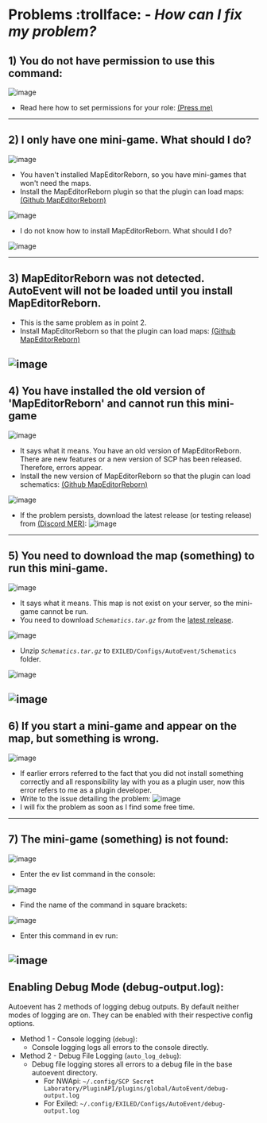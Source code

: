 # Problems :trollface: - *How can I fix my problem?*
## 1) You do not have permission to use this command:
![image](https://github.com/user-attachments/assets/b96bbf64-e981-4f9a-8200-eb1aab1b8014)
- Read here how to set permissions for your role: [(Press me)](https://github.com/RisottoMan/AutoEvent/blob/main/Docs/Installation.md)
---
## 2) I only have one mini-game. What should I do?
![image](https://github.com/user-attachments/assets/c40ac4d8-7753-4627-bf39-d514d53c3b98)
- You haven't installed MapEditorReborn, so you have mini-games that won't need the maps.
- Install the MapEditorReborn plugin so that the plugin can load maps: [(Github MapEditorReborn)](https://github.com/Michal78900/MapEditorReborn/releases/latest)

![image](https://github.com/user-attachments/assets/0ed636a3-9d08-4034-bc28-150a6646186b)

- I do not know how to install MapEditorReborn. What should I do?

![image](https://github.com/user-attachments/assets/6f292d36-b87c-4ab6-aa49-899e4480ea2b)

---
## 3) MapEditorReborn was not detected. AutoEvent will not be loaded until you install MapEditorReborn.
- This is the same problem as in point 2. 
- Install MapEditorReborn so that the plugin can load maps: [(Github MapEditorReborn)](https://github.com/Michal78900/MapEditorReborn/releases/latest)

![image](https://github.com/user-attachments/assets/b0355d75-31bc-43b8-980d-11d39e8bcc1c)
---
## 4) You have installed the old version of 'MapEditorReborn' and cannot run this mini-game
![image](https://github.com/user-attachments/assets/e66573f4-1899-43a7-9724-01d3c9cd97ec)
- It says what it means. You have an old version of MapEditorReborn. There are new features or a new version of SCP has been released. Therefore, errors appear.
- Install the new version of MapEditorReborn so that the plugin can load schematics: [(Github MapEditorReborn)](https://github.com/Michal78900/MapEditorReborn/releases/latest)

![image](https://github.com/user-attachments/assets/b0355d75-31bc-43b8-980d-11d39e8bcc1c)
- If the problem persists, download the latest release (or testing release) from [(Discord MER)](https://discord.gg/JwAfeSd79u): 
![image](https://github.com/user-attachments/assets/224dbb89-4974-4e9c-bc8b-6df4149dda9f)

---
## 5) You need to download the map (something) to run this mini-game.
![image](https://github.com/user-attachments/assets/1a71fb4f-08b3-4411-a693-25ac9aae26f6)
- It says what it means. This map is not exist on your server, so the mini-game cannot be run.
- You need to download *``Schematics.tar.gz``* from the [latest release](https://github.com/RisottoMan/AutoEvent/releases/latest).

![image](https://github.com/user-attachments/assets/469eab25-2f94-4414-87dc-7402a5068aaf)
- Unzip *``Schematics.tar.gz``* to ``EXILED/Configs/AutoEvent/Schematics`` folder.

![image](https://github.com/user-attachments/assets/1797ee0b-ed3d-42a5-9fea-546bdf8bca12)

![image](https://github.com/user-attachments/assets/02185f33-dbee-4b56-ae6d-73b7910cd0ef)
---
## 6) If you start a mini-game and appear on the map, but something is wrong.

![image](https://github.com/user-attachments/assets/934b43a1-8802-48be-9c95-b84fe25103b9)
- If earlier errors referred to the fact that you did not install something correctly and all responsibility lay with you as a plugin user, now this error refers to me as a plugin developer.
- Write to the issue detailing the problem:
![image](https://github.com/user-attachments/assets/2a47ffca-c06e-42d1-9516-71d7018abfbd)
- I will fix the problem as soon as I find some free time.
---
## 7) The mini-game (something) is not found:

![image](https://github.com/user-attachments/assets/7c828cec-1c5c-4f50-a4d1-9e22ebd961e7)

- Enter the ev list command in the console:

![image](https://github.com/user-attachments/assets/a25398ca-15d1-452f-b555-7a4ad5522db1)
- Find the name of the command in square brackets:

![image](https://github.com/user-attachments/assets/432b6513-ca13-496c-858a-95a7b2b90866)
- Enter this command in ev run:

![image](https://github.com/user-attachments/assets/fff98a27-b4ac-47e4-8610-a05c3f0f40a6)
---- 
## Enabling Debug Mode (debug-output.log): 
Autoevent has 2 methods of logging debug outputs. By default neither modes of logging are on. They can be enabled with their respective config options.
- Method 1 - Console logging (`debug`):
   - Console logging logs all errors to the console directly.
- Method 2 - Debug File Logging (`auto_log_debug`):
   - Debug file logging stores all errors to a debug file in the base autoevent directory. 
     - For NWApi: `~/.config/SCP Secret Laboratory/PluginAPI/plugins/global/AutoEvent/debug-output.log`
     - For Exiled: `~/.config/EXILED/Configs/AutoEvent/debug-output.log`
